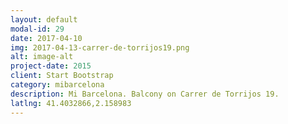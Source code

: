 ```yaml
---
layout: default
modal-id: 29
date: 2017-04-10
img: 2017-04-13-carrer-de-torrijos19.png
alt: image-alt
project-date: 2015
client: Start Bootstrap
category: mibarcelona
description: Mi Barcelona. Balcony on Carrer de Torrijos 19.
latlng: 41.4032866,2.158983
---
```

